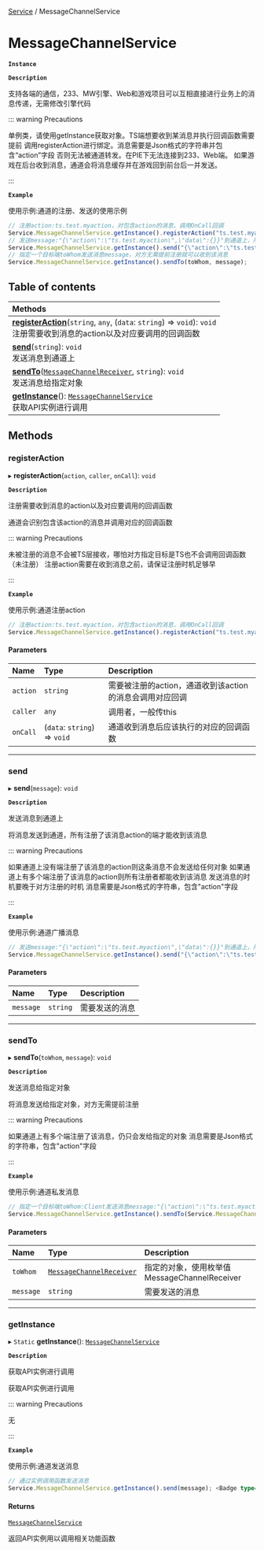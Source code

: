 [Service](../modules/Service.Service.md) / MessageChannelService

# MessageChannelService <Badge type="tip" text="Class" /> 

**`Instance`**

**`Description`**

支持各端的通信，233、MW引擎、Web和游戏项目可以互相直接进行业务上的消息传递，无需修改引擎代码

::: warning Precautions

单例类，请使用getInstance获取对象。TS端想要收到某消息并执行回调函数需要提前
             调用registerAction进行绑定。消息需要是Json格式的字符串并包含“action”字段
             否则无法被通道转发。在PIE下无法连接到233、Web端。
             如果游戏在后台收到消息，通道会将消息缓存并在游戏回到前台后一并发送。

:::

**`Example`**

使用示例:通道的注册、发送的使用示例
```ts
// 注册action:ts.test.myaction，对包含action的消息，调用OnCall回调
Service.MessageChannelService.getInstance().registerAction("ts.test.myaction", this, OnCall);
// 发送message:"{\"action\":\"ts.test.myaction\",\"data\":{}}"到通道上，所有注册了该消息中action的端才可以收到该消息
Service.MessageChannelService.getInstance().send("{\"action\":\"ts.test.myaction\",\"data\":{}}");
// 指定一个目标端toWhom发送消息message，对方无需提前注册就可以收到该消息
Service.MessageChannelService.getInstance().sendTo(toWhom, message);
```

## Table of contents

| Methods |
| :-----|
| **[registerAction](Service.MessageChannelService.md#registeraction)**(`string`, `any`, (`data`: `string`) => `void`): `void` <br> 注册需要收到消息的action以及对应要调用的回调函数|
| **[send](Service.MessageChannelService.md#send)**(`string`): `void` <br> 发送消息到通道上|
| **[sendTo](Service.MessageChannelService.md#sendto)**([`MessageChannelReceiver`](../enums/Service.MessageChannelReceiver.md), `string`): `void` <br> 发送消息给指定对象|
| **[getInstance](Service.MessageChannelService.md#getinstance)**(): [`MessageChannelService`](Service.MessageChannelService.md) <br> 获取API实例进行调用|

## Methods

### registerAction  

▸ **registerAction**(`action`, `caller`, `onCall`): `void`

**`Description`**

注册需要收到消息的action以及对应要调用的回调函数

通道会识别包含该action的消息并调用对应的回调函数

::: warning Precautions

未被注册的消息不会被TS层接收，哪怕对方指定目标是TS也不会调用回调函数（未注册）
             注册action需要在收到消息之前，请保证注册时机足够早

:::

**`Example`**

使用示例:通道注册action
```ts
// 注册action:ts.test.myaction，对包含action的消息，调用OnCall回调
Service.MessageChannelService.getInstance().registerAction("ts.test.myaction", this, OnCall); <Badge type="tip" text="other" />
```

#### Parameters

| Name | Type | Description |
| :------ | :------ | :------ |
| `action` | `string` | 需要被注册的action，通道收到该action的消息会调用对应回调 |
| `caller` | `any` | 调用者，一般传this |
| `onCall` | (`data`: `string`) => `void` | 通道收到消息后应该执行的对应的回调函数 |


___

### send  

▸ **send**(`message`): `void`

**`Description`**

发送消息到通道上

将消息发送到通道，所有注册了该消息action的端才能收到该消息

::: warning Precautions

如果通道上没有端注册了该消息的action则这条消息不会发送给任何对象
             如果通道上有多个端注册了该消息的action则所有注册者都能收到该消息
             发送消息的时机要晚于对方注册的时机
             消息需要是Json格式的字符串，包含"action"字段

:::

**`Example`**

使用示例:通道广播消息
```ts
// 发送message:"{\"action\":\"ts.test.myaction\",\"data\":{}}"到通道上，所有注册了该消息中action的端才可以收到该消息
Service.MessageChannelService.getInstance().send("{\"action\":\"ts.test.myaction\",\"data\":{}}"); <Badge type="tip" text="other" />
```

#### Parameters

| Name | Type | Description |
| :------ | :------ | :------ |
| `message` | `string` | 需要发送的消息 |


___

### sendTo  

▸ **sendTo**(`toWhom`, `message`): `void`

**`Description`**

发送消息给指定对象

将消息发送给指定对象，对方无需提前注册

::: warning Precautions

如果通道上有多个端注册了该消息，仍只会发给指定的对象
             消息需要是Json格式的字符串，包含"action"字段

:::

**`Example`**

使用示例:通道私发消息
```ts
// 指定一个目标端toWhom:Client发送消息message:"{\"action\":\"ts.test.myaction\",\"data\":{}}"，对方无需提前注册就可以收到该消息
Service.MessageChannelService.getInstance().sendTo(Service.MessageChannelReceiver.Client, "{\"action\":\"ts.test.myaction\",\"data\":{}}"); <Badge type="tip" text="other" />
```

#### Parameters

| Name | Type | Description |
| :------ | :------ | :------ |
| `toWhom` | [`MessageChannelReceiver`](../enums/Service.MessageChannelReceiver.md) | 指定的对象，使用枚举值MessageChannelReceiver |
| `message` | `string` | 需要发送的消息 |


___

### getInstance  

▸ `Static` **getInstance**(): [`MessageChannelService`](Service.MessageChannelService.md)

**`Description`**

获取API实例进行调用

获取API实例进行调用

::: warning Precautions

无

:::

**`Example`**

使用示例:通道发送消息
```ts
// 通过实例调用函数发送消息
Service.MessageChannelService.getInstance().send(message); <Badge type="tip" text="other" />
```

#### Returns

[`MessageChannelService`](Service.MessageChannelService.md)

返回API实例用以调用相关功能函数
